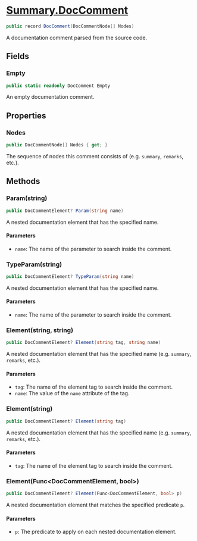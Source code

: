 # [Summary.DocComment](../src/Core/DocComment.cs#L6)
```cs
public record DocComment(DocCommentNode[] Nodes)
```

A documentation comment parsed from the source code.

## Fields
### Empty
```cs
public static readonly DocComment Empty
```

An empty documentation comment.

## Properties
### Nodes
```cs
public DocCommentNode[] Nodes { get; }
```

The sequence of nodes this comment consists of (e.g. `summary`, `remarks`, etc.).

## Methods
### Param(string)
```cs
public DocCommentElement? Param(string name)
```

A nested <param>documentation element that has the specified name.

#### Parameters
- `name`: The name of the parameter to search inside the comment.

### TypeParam(string)
```cs
public DocCommentElement? TypeParam(string name)
```

A nested <typeparam>documentation element that has the specified name.

#### Parameters
- `name`: The name of the parameter to search inside the comment.

### Element(string, string)
```cs
public DocCommentElement? Element(string tag, string name)
```

A nested documentation element that has the specified name (e.g. `summary`, `remarks`, etc.).

#### Parameters
- `tag`: The name of the element tag to search inside the comment.
- `name`: The value of the `name` attribute of the tag.

### Element(string)
```cs
public DocCommentElement? Element(string tag)
```

A nested documentation element that has the specified name (e.g. `summary`, `remarks`, etc.).

#### Parameters
- `tag`: The name of the element tag to search inside the comment.

### Element(Func<DocCommentElement, bool>)
```cs
public DocCommentElement? Element(Func<DocCommentElement, bool> p)
```

A nested documentation element that matches the specified predicate `p`.

#### Parameters
- `p`: The predicate to apply on each nested documentation element.


